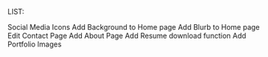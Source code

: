 LIST: 

Social Media Icons
Add Background to Home page
Add Blurb to Home page
Edit Contact Page
Add About Page
Add Resume download function
Add Portfolio Images